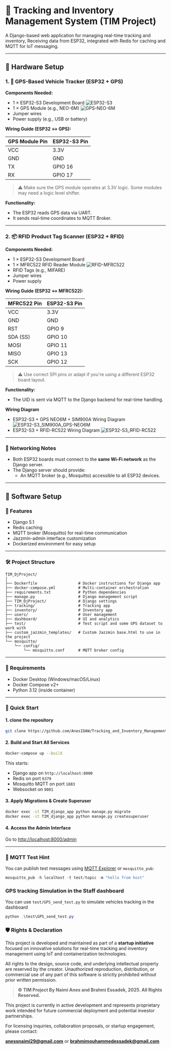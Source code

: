 # 🧭 Tracking and Inventory Management System (TIM Project)

A Django-based web application for managing real-time tracking and inventory, Receiving data from ESP32, integrated with Redis for caching and MQTT for IoT messaging.

---
## 🔧 Hardware Setup

### 1. 📍 GPS-Based Vehicle Tracker (ESP32 + GPS)

**Components Needed:**

- 1 × ESP32-S3 Development Board
  ![ESP32-S3](Hardware_Setup/assets/ESP32-S3.jpg)   
- 1 × GPS Module (e.g., NEO-6M)
  ![GPS-NEO-6M](Hardware_Setup/assets/GPS_NEO_6M_Module.jpg)  
- Jumper wires  
- Power supply (e.g., USB or battery)

**Wiring Guide (ESP32 ↔ GPS):**

| GPS Module Pin | ESP32-S3 Pin |
|----------------|-----------|
| VCC            | 3.3V      |
| GND            | GND       |
| TX             | GPIO 16   |
| RX             | GPIO 17   |

> ⚠️ Make sure the GPS module operates at 3.3V logic. Some modules may need a logic level shifter.

**Functionality:**

- The ESP32 reads GPS data via UART.
- It sends real-time coordinates to MQTT Broker.

---

### 2. 📦 RFID Product Tag Scanner (ESP32 + RFID)

**Components Needed:**

- 1 × ESP32-S3 Development Board 
- 1 × MFRC522 RFID Reader Module
  ![RFID-MFRC522](Hardware_Setup/assets/RFID_RC522.jpg)
- RFID Tags (e.g., MIFARE)  
- Jumper wires  
- Power supply

**Wiring Guide (ESP32 ↔ MFRC522):**

| MFRC522 Pin | ESP32-S3 Pin |
|-------------|-----------|
| VCC         | 3.3V      |
| GND         | GND       |
| RST         | GPIO 9    |
| SDA (SS)    | GPIO 10   |
| MOSI        | GPIO 11   |
| MISO        | GPIO 13   |
| SCK         | GPIO 12   |

> ⚠️ Use correct SPI pins or adapt if you're using a different ESP32 board layout.

**Functionality:**

- The UID is sent via MQTT to the Django backend for real-time handling.

**Wiring Diagram**
- ESP32-S3 + GPS NEO6M + SIM900A Wiring Diagram
  ![ESP32-S3_SIM900A_GPS-NEO6M](Hardware_Setup/assets/ESP32-S3_SIM900A_GPS-NEO6M.png)  
- ESP32-S3 + RFID-RC522 Wiring Diagram
  ![ESP32-S3_RFID-RC522](Hardware_Setup/assets/ESP32-S3_RFID-RC522.png)  

---

### 📡 Networking Notes

- Both ESP32 boards must connect to the **same Wi-Fi network** as the Django server.
- The Django server should provide:
  - An MQTT broker (e.g., Mosquitto) accessible to all ESP32 devices.

---

## 🧪 Software Setup

### 🚀 Features

- Django 5.1
- Redis caching
- MQTT broker (Mosquitto) for real-time communication
- Jazzmin-admin interface customization
- Dockerized environment for easy setup

---

### 🛠️ Project Structure

```
TIM_DjProject/
│
├── Dockerfile                  # Docker instructions for Django app
├── docker-compose.yml          # Multi-container orchestration
├── requirements.txt            # Python dependencies
├── manage.py                   # Django management script
├── TIM_DjProject/              # Django settings
├── tracking/                   # Tracking app
├── inventory/                  # Inventory app
├── users/                      # User management
├── dashboard/                  # UI and analytics
├── test/                       # Test script and some GPS dataset to work with
├── custom_jazzmin_templates/   # Custom Jazzmin base.html to use in the project
└── mosquitto/
    └── config/
        └── mosquitto.conf      # MQTT broker config
```

---

### 🧪 Requirements

- Docker Desktop (Windows/macOS/Linux)
- Docker Compose v2+
- Python 3.12 (inside container)

---

### 🧱 Quick Start

#### 1. clone the repository

```bash
git clone https://github.com/AnesIDAW/Tracking_and_Inventory_Management_DjProject.git
```

#### 2. Build and Start All Services

```bash
docker-compose up --build
```

This starts:
- Django app on `http://localhost:8000`
- Redis on port `6379`
- Mosquitto MQTT on port `1883`
- Websocket on `9001`

#### 3. Apply Migrations & Create Superuser

```bash
docker exec -it TIM_django_app python manage.py migrate
docker exec -it TIM_django_app python manage.py createsuperuser
```

#### 4. Access the Admin Interface

Go to [http://localhost:8000/admin](http://localhost:8000/admin)

---

### 📡 MQTT Test Hint

You can publish test messages using [MQTT Explorer](https://mqtt-explorer.com/) or `mosquitto_pub`:

```powershell
mosquitto_pub -h localhost -t test/topic -m "hello from host"
```

### GPS tracking Simulation in the Staff dashboard

You can use `test/GPS_send_test.py` to simulate vehicles tracking in the dashboard

```powershell
python .\test\GPS_send_test.py
```

### 🛡️ Rights & Declaration

This project is developed and maintained as part of a **startup initiative** focused on innovative solutions for real-time tracking and inventory management using IoT and containerization technologies.

All rights to the design, source code, and underlying intellectual property are reserved by the creator. Unauthorized reproduction, distribution, or commercial use of any part of this software is strictly prohibited without prior written permission.

> **© TIM Project By Naimi Anes and Brahmi Essadek, 2025. All Rights Reserved.**

This project is currently in active development and represents proprietary work intended for future commercial deployment and potential investor partnerships.

For licensing inquiries, collaboration proposals, or startup engagement, please contact:

**anessnaimi29@gmail.com**
or
**brahmimouhammedessadek@gmail.com**

